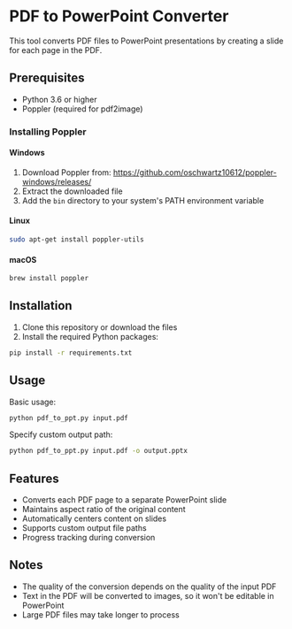 # PDF to PowerPoint Converter

This tool converts PDF files to PowerPoint presentations by creating a slide for each page in the PDF.

## Prerequisites

- Python 3.6 or higher
- Poppler (required for pdf2image)

### Installing Poppler

#### Windows
1. Download Poppler from: https://github.com/oschwartz10612/poppler-windows/releases/
2. Extract the downloaded file
3. Add the `bin` directory to your system's PATH environment variable

#### Linux
```bash
sudo apt-get install poppler-utils
```

#### macOS
```bash
brew install poppler
```

## Installation

1. Clone this repository or download the files
2. Install the required Python packages:
```bash
pip install -r requirements.txt
```

## Usage

Basic usage:
```bash
python pdf_to_ppt.py input.pdf
```

Specify custom output path:
```bash
python pdf_to_ppt.py input.pdf -o output.pptx
```

## Features

- Converts each PDF page to a separate PowerPoint slide
- Maintains aspect ratio of the original content
- Automatically centers content on slides
- Supports custom output file paths
- Progress tracking during conversion

## Notes

- The quality of the conversion depends on the quality of the input PDF
- Text in the PDF will be converted to images, so it won't be editable in PowerPoint
- Large PDF files may take longer to process 